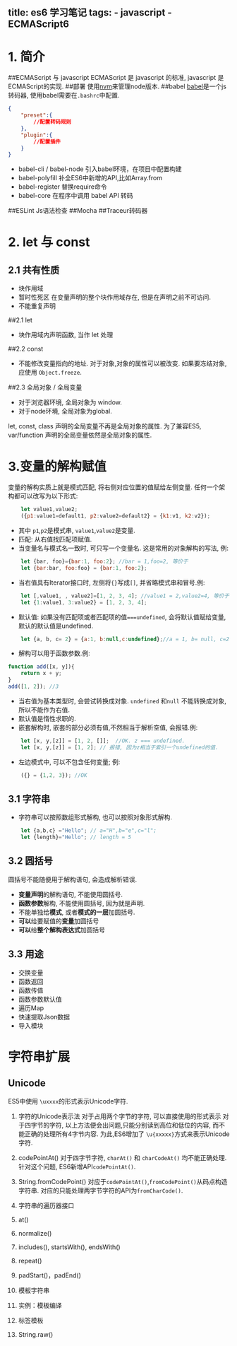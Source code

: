 title: es6 学习笔记
tags: 
    - javascript
    - ECMAScript6
---

# 1. 简介
##ECMAScript 与 javascript
ECMAScript 是 javascript 的标准, javascript 是ECMAScript的实现.
##部署
使用[nvm][nvm]来管理node版本.
##babel
[babel][babel]是一个js转码器, 使用babel需要在`.bashrc`中配置.
```json
{
    "preset":{
        //配置转码规则
    },
    "plugin":{
        //配置插件
    }
}
```
+ babel-cli / babel-node
引入babel环境，在项目中配置构建
+ babel-polyfill
补全ES6中新增的API,比如Array.from
+ babel-register
替换require命令
+ babel-core
在程序中调用 babel API 转码

##ESLint
Js语法检查
##Mocha
##Traceur转码器

# 2. let 与 const
## 2.1 共有性质
+ 块作用域
+ 暂时性死区
在变量声明的整个块作用域存在, 但是在声明之前不可访问.
+ 不能重复声明

##2.1 let
+ 块作用域内声明函数, 当作 let 处理

##2.2 const
+ 不能修改变量指向的地址. 对于对象,对象的属性可以被改变.
    如果要冻结对象, 应使用 `Object.freeze`. 

##2.3 全局对象 / 全局变量
+ 对于浏览器环境, 全局对象为 window.
+ 对于node环境, 全局对象为global.

let, const, class 声明的全局变量不再是全局对象的属性.
为了兼容ES5, var/function 声明的全局变量依然是全局对象的属性.

# 3.变量的解构赋值
变量的解构实质上就是模式匹配, 将右侧对应位置的值赋给左侧变量.
任何一个架构都可以改写为以下形式:
```javascript
    let value1,value2;
    ({p1:value1=default1, p2:value2=default2} = {k1:v1, k2:v2});
```

+ 其中 `p1`,`p2`是模式串, `value1`,`value2`是变量.
+ 匹配: 从右值找匹配项赋值.
+ 当变量名与模式名一致时, 可只写一个变量名.
这是常用的对象解构的写法, 例:
```javascript
    let {bar, foo}={bar:1, foo:2}; //bar = 1,foo=2, 等价于
    let {bar:bar, foo:foo} = {bar:1, foo:2};
```
+ 当右值具有Iterator接口时, 左侧将`{}`写成`[]`, 并省略模式串和冒号.例:
```javascript
    let [,value1, , value2]=[1, 2, 3, 4]; //value1 = 2,value2=4, 等价于
    let {1:value1, 3:value2} = [1, 2, 3, 4];
```
+ 默认值: 如果没有匹配项或者匹配项的值`===undefined`, 会将默认值赋给变量, 默认的默认值是undefined.
```javascript
    let {a, b, c= 2} = {a:1, b:null,c:undefined};//a = 1, b= null, c=2
```
+ 解构可以用于函数参数.例:
```javascript
function add([x, y]){
    return x + y;
}
add([1, 2]); //3
```
+ 当右值为基本类型时, 会尝试转换成对象. 
`undefined` 和`null` 不能转换成对象,所以不能作为右值.
+ 默认值是惰性求职的.
+ 嵌套解构时, 嵌套的部分必须有值,不然相当于解析空值, 会报错.例:
```javascript
    let [x, y,[z]] = [1, 2, []];  //OK. z === undefined.
    let [x, y,[z]] = [1, 2]; // 报错, 因为z相当于索引一个undefined的值.
```
+ 左边模式中, 可以不包含任何变量; 例:
```javascript
    ({} = {1,2, 3}); //OK
```

## 3.1 字符串
+ 字符串可以按照数组形式解构, 也可以按照对象形式解构.
```javascript
    let {a,b,c} ="Hello"; // a="H",b="e",c="l";
    let {length}="Hello"; // length = 5
```

## 3.2 圆括号
圆括号不能随便用于解构语句, 会造成解析错误.
+ **变量声明**的解构语句, 不能使用圆括号.
+ **函数参数**解构, 不能使用圆括号, 因为就是声明.
+ 不能单独给**模式**, 或者**模式的一层**加圆括号.
+ **可以**给要赋值的**变量**加圆括号
+ **可以**给**整个解构表达式**加圆括号
## 3.3 用途
+ 交换变量
+ 函数返回
+ 函数传值
+ 函数参数默认值
+ 遍历Map
+ 快速提取Json数据
+ 导入模块

# 字符串扩展
## Unicode
ES5中使用 `\uxxxx`的形式表示Unicode字符.
1. 字符的Unicode表示法
对于占用两个字节的字符, 可以直接使用的形式表示
对于四字节的字符, 以上方法便会出问题,只能分别读到高位和低位的内容, 而不能正确的处理所有4字节内容. 为此,ES6增加了 `\u{xxxxx}`方式来表示Unicode字符.
2. codePointAt()
对于四字节字符, `charAt()` 和 `charCodeAt()` 均不能正确处理.
针对这个问题, ES6新增API`codePointAt()`.
3. String.fromCodePoint()
对应于`codePointAt()`,`fromCodePoint()`从码点构造字符串.
对应的只能处理两字节字符的API为`fromCharCode()`.
4. 字符串的遍历器接口

5. at()
6. normalize()
7. includes(), startsWith(), endsWith()
8. repeat()
9. padStart()，padEnd()
10. 模板字符串
11. 实例：模板编译
12. 标签模板
13. String.raw()

[nvm]:https://github.com/creationix/nvm
[babel]:https://babeljs.io/
[traceur]:https://github.com/google/traceur-compiler
